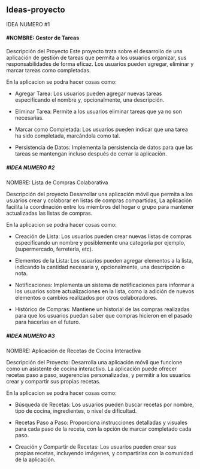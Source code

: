 ## Ideas-proyecto
<p>
IDEA NUMERO #1
</p>

#### #NOMBRE: Gestor de Tareas
<p>
Descripción del Proyecto Este proyecto trata sobre el desarrollo de una aplicación de gestión de tareas que permita a los usuarios organizar, sus responsabilidades de forma eficaz. Los usuarios pueden agregar, eliminar y marcar tareas como completadas.
</p>
En la aplicacion se podra hacer cosas como:

- Agregar Tarea: Los usuarios pueden agregar nuevas tareas especificando el nombre y, opcionalmente, una descripción.

- Eliminar Tarea: Permite a los usuarios eliminar tareas que ya no son necesarias.

- Marcar como Completada: Los usuarios pueden indicar que una tarea ha sido completada, marcándola como tal.

- Persistencia de Datos: Implementa la persistencia de datos para que las tareas se mantengan incluso después de cerrar la aplicación.

##### #IDEA NUMERO #2

NOMBRE: Lista de Compras Colaborativa
<p>
Descripción del proyecto Desarrollar una aplicación móvil que permita a los usuarios crear y colaborar en listas de compras compartidas, La aplicación facilita la coordinación entre los miembros del hogar o grupo para mantener actualizadas las listas de compras.
</p>
En la aplicacion se podra hacer cosas como:

- Creación de Lista: Los usuarios pueden crear nuevas listas de compras especificando un nombre y posiblemente una categoría por ejemplo,(supermercado, ferretería, etc).

- Elementos de la Lista: Los usuarios pueden agregar elementos a la lista, indicando la cantidad necesaria y, opcionalmente, una descripción o nota.

- Notificaciones: Implementa un sistema de notificaciones para informar a los usuarios sobre actualizaciones en la lista, como la adición de nuevos elementos o cambios realizados por otros colaboradores.

- Histórico de Compras: Mantiene un historial de las compras realizadas para que los usuarios puedan saber que compras hicieron en el pasado para hacerlas en el futuro.

##### #IDEA NUMERO #3

NOMBRE: Aplicación de Recetas de Cocina Interactiva
<p>
Descripción del Proyecto: Desarrolla una aplicación móvil que funcione como un asistente de cocina interactivo. La aplicación puede ofrecer recetas paso a paso, sugerencias personalizadas, y permitir a los usuarios crear y compartir sus propias recetas.
</p>

En la aplicacion se podra hacer cosas como:

- Búsqueda de Recetas: Los usuarios pueden buscar recetas por nombre, tipo de cocina, ingredientes, o nivel de dificultad.

- Recetas Paso a Paso: Proporciona instrucciones detalladas y visuales para cada paso de la receta, con la opción de marcar completado cada paso.

- Creación y Compartir de Recetas: Los usuarios pueden crear sus propias recetas, incluyendo imágenes, y compartirlas con la comunidad de la aplicación.
